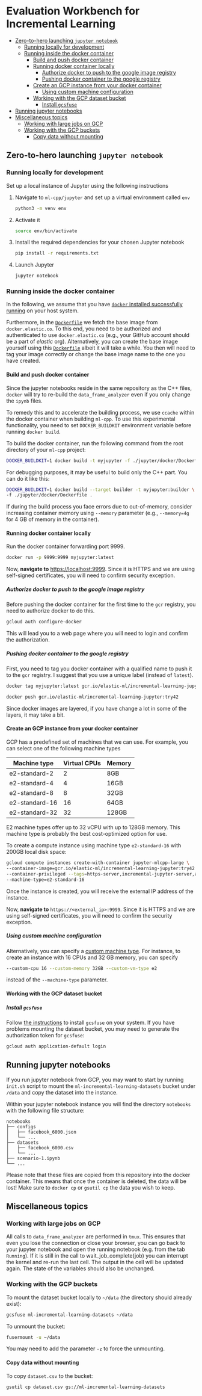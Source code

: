# Evaluation Workbench for Incremental Learning <!-- omit in toc -->

- [Zero-to-hero launching `jupyter notebook`](#zero-to-hero-launchingjupyter-notebook)
  - [Running locally for development](#running-locally-for-development)
  - [Running inside the docker container](#running-inside-the-docker-container)
    - [Build and push docker container](#build-and-push-docker-container)
    - [Running docker container locally](#running-docker-container-locally)
      - [Authorize docker to push to the google image registry](#authorize-docker-to-push-to-the-google-image-registry)
      - [Pushing docker container to the google registry](#pushing-docker-container-to-the-google-registry)
    - [Create an GCP instance from your docker container](#create-an-gcp-instance-from-your-docker-container)
      - [Using custom machine configuration](#using-custom-machine-configuration)
    - [Working with the GCP dataset bucket](#working-with-the-gcp-dataset-bucket)
      - [Install `gcsfuse`](#install-gcsfuse)
- [Running jupyter notebooks](#running-jupyter-notebooks)
- [Miscellaneous topics](#miscellaneous-topics)
  - [Working with large jobs on GCP](#working-with-large-jobs-on-gcp)
  - [Working with the GCP buckets](#working-with-the-gcp-buckets)
    - [Copy data without mounting](#copy-data-without-mounting)

## Zero-to-hero launching `jupyter notebook`

### Running locally for development

Set up a local instance of Jupyter using the following instructions

1. Navigate to `ml-cpp/jupyter` and set up a virtual environment called `env`

    ```bash
    python3 -m venv env
    ```

2. Activate it

    ```bash
    source env/bin/activate
    ```

3. Install the required dependencies for your chosen Jupyter notebook

    ```bash
    pip install -r requirements.txt
    ```

4. Launch Jupyter

    ```bash
    jupyter notebook
    ```

### Running inside the docker container

In the following, we assume that you have
[`docker` installed successfully running](https://docs.docker.com/get-started/) on your host system. 

Furthermore, in the [`Dockerfile`](docker/Dockerfile) we fetch the base image from `docker.elastic.co`. To this end, you
need to be authorized and authenticated to use `docker.elastic.co` (e.g., your GitHub account should be a part of
*elastic* org). Alternatively, you can create the base image yourself using this
[`Dockerfile`](../dev-tools/docker/linux_image/Dockerfile) albeit it will take a while. You then will need to tag your
image correctly or change the base image name to the one you have created.

#### Build and push docker container

Since the jupyter notebooks reside in the same repository as the C++ files, `docker` will try to re-build the
`data_frame_analyzer` even if you only change the `ipynb` files.

To remedy this and to accelerate the building process, we use `ccache` within the docker container when building `ml-cpp`.
To use this experimental functionality, you need to set `DOCKER_BUILDKIT` environment variable before running
`docker build`.

To build the docker container, run the following command from the root directory of your `ml-cpp` project:

```bash
DOCKER_BUILDKIT=1 docker build -t myjupyter -f ./jupyter/docker/Dockerfile .
```

For debugging purposes, it may be useful to build only the C++ part. You can do it like this:

```bash
DOCKER_BUILDKIT=1 docker build --target builder -t myjupyter:builder \
-f ./jupyter/docker/Dockerfile .
```

If during the build process you face errors due to out-of-memory, consider increasing container memory using `--memory`
parameter (e.g., `--memory=4g` for 4 GB of memory in the container).

#### Running docker container locally

Run the docker container forwarding port 9999.

```bash
docker run -p 9999:9999 myjupyter:latest
```

Now, **navigate to** [https://localhost:9999](https://localhost:9999). Since it is HTTPS and we are using self-signed
certificates, you will need to confirm security exception.

##### Authorize docker to push to the google image registry

Before pushing the docker container for the first time to the `gcr` registry, you need to authorize
docker to do this.

```bash
gcloud auth configure-docker
```

This will lead you to a web page where you will need to login and confirm the authorization.

##### Pushing docker container to the google registry

First, you need to tag you docker container with a qualified name to push it to the `gcr` registry. I suggest that you
use a unique label (instead of `latest`).

```bash
docker tag myjupyter:latest gcr.io/elastic-ml/incremental-learning-jupyter:try42
```

```bash
docker push gcr.io/elastic-ml/incremental-learning-jupyter:try42
```

Since docker images are layered, if you have change a lot in some of the layers, it may take a bit.

#### Create an GCP instance from your docker container

GCP has a predefined set of machines that we can use. For example, you can select one of the following machine types

| Machine type   | Virtual CPUs | Memory |
| -------------- | ------------ | ------ |
| e2-standard-2  | 2            | 8GB    |
| e2-standard-4  | 4            | 16GB   |
| e2-standard-8  | 8            | 32GB   |
| e2-standard-16 | 16           | 64GB   |
| e2-standard-32 | 32           | 128GB  |

E2 machine types offer up to 32 vCPU with up to 128GB memory. This machine type is probably the best cost-optimized
option for use.

To create a compute instance using machine type `e2-standard-16` with 200GB local disk space:

```bash
gcloud compute instances create-with-container jupyter-mlcpp-large \
--container-image=gcr.io/elastic-ml/incremental-learning-jupyter:try42 --boot-disk-size=200GB \
--container-privileged --tags=https-server,incremental-jupyter-server,allow-ssh \
--machine-type=e2-standard-16
```

Once the instance is created, you will receive the external IP address of the instance.

Now, **navigate to** `https://<external_ip>:9999`. Since it is HTTPS and we are using self-signed certificates, you will
need to confirm the security exception.

##### Using custom machine configuration

Alternatively, you can specify a
[custom machine type](https://cloud.google.com/compute/docs/instances/creating-instance-with-custom-machine-type#gcloud).
For instance, to create an instance with 16 CPUs and 32 GB memory, you can specify

```bash
--custom-cpu 16 --custom-memory 32GB --custom-vm-type e2
```

instead of the `--machine-type` parameter.

#### Working with the GCP dataset bucket

##### Install `gcsfuse`

Follow [the instructions](https://github.com/GoogleCloudPlatform/gcsfuse/blob/master/docs/installing.md) to install
`gcsfuse` on your system. If you have problems mounting the dataset bucket, you may need to generate the authorization
token for `gcsfuse`:

```bash
gcloud auth application-default login
```

## Running jupyter notebooks

If you run jupyter notebook from GCP, you may want to start by running `init.sh` script to mount the
`ml-incremental-learning-datasets` bucket under `/data` and copy the dataset into the instance.

Within your jupyter notebook instance you will find the directory `notebooks` with the following file structure:

```tree
notebooks
├── configs
│   ├── facebook_6000.json
│   └── ...
├── datasets
│   ├── facebook_6000.csv
│   └── ...
├── scenario-1.ipynb
└── ...
```

Please note that these files are copied from this repository into the docker container. This means that once the
container is deleted, the data will be lost! Make sure to `docker cp` or `gsutil cp` the data you wish to keep.

## Miscellaneous topics

### Working with large jobs on GCP

All calls to `data_frame_analyzer` are performed in `tmux`. This ensures that even you lose the connection or close your
browser, you can go back to your jupyter notebook and open the running notebook (e.g. from the tab `Running`). If it is
still in the call to wait_job_complete(job) you can interrupt the kernel and re-run the last cell. The output in the
cell will be updated again. The state of the variables should also be unchanged.

### Working with the GCP buckets

To mount the dataset bucket locally to `~/data` (the directory should already exist):

```bash
gcsfuse ml-incremental-learning-datasets ~/data
```

To unmount the bucket:

```bash
fusermount -u ~/data
```

You may need to add the parameter `-z` to force the unmounting.

#### Copy data without mounting

To copy `dataset.csv` to the bucket:

```bash
gsutil cp dataset.csv gs://ml-incremental-learning-datasets
```
